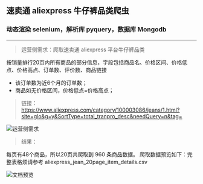 ## 速卖通 aliexpress 牛仔裤品类爬虫
###  动态渲染 selenium，解析库 pyquery，数据库 Mongodb

---

> 运营侧需求：爬取速卖通 aliexpress 平台牛仔裤品类

按销量排行20页内所有商品的部分信息，字段包括商品名、价格区间、价格低点、价格高点、订单数、评价数、商品链接

- 该订单数为近6个月的订单数；
- 商品如无价格区间，价格低点=价格高点；

> 链接：
https://www.aliexpress.com/category/100003086/jeans/1.html?site=glo&g=y&SortType=total_tranpro_desc&needQuery=n&tag=

![运营侧需求](https://s2.ax1x.com/2019/09/03/nA4Ewj.jpg)

> 结果：

每页有48个商品，所以20页共爬取到 960 条商品数据。
爬取数据预览如下：完整表格烦请参考 aliexpress_jean_20page_item_details.csv

![文档预览](https://s2.ax1x.com/2019/09/03/nA4VTs.jpg)





